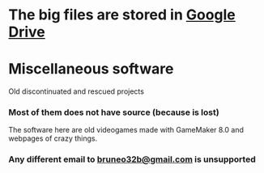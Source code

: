 # The big files are stored in [Google Drive](https://drive.google.com/drive/folders/1rNhO1AeQ7y-2kJsjPy1qgthb8-zUlidU?usp=sharing)

# Miscellaneous software
Old discontinuated and rescued projects

### Most of them does not have source (because is lost)

The software here are old videogames made with GameMaker 8.0
and webpages of crazy things.

### Any different email to [bruneo32b@gmail.com](mailto:bruneo32b@gmail.com) is unsupported
